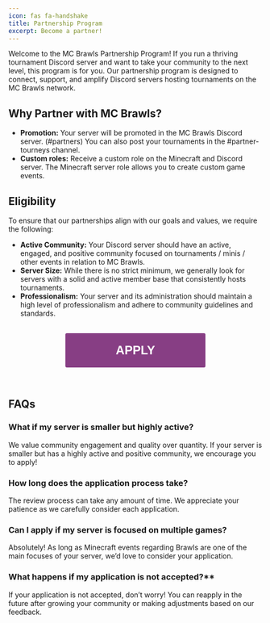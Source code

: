 ```yaml
---
icon: fas fa-handshake
title: Partnership Program
excerpt: Become a partner!
---
```


Welcome to the MC Brawls Partnership Program! If you run a thriving tournament Discord server and want to take your community to the next level, this program is for you. Our partnership program is designed to connect, support, and amplify Discord servers hosting tournaments on the MC Brawls network.

## Why Partner with MC Brawls?

- **Promotion:** Your server will be promoted in the MC Brawls Discord server. (#partners) You can also post your tournaments in the #partner-tourneys channel.
- **Custom roles:** Receive a custom role on the Minecraft and Discord server. The Minecraft server role allows you to create custom game events.

## Eligibility

To ensure that our partnerships align with our goals and values, we require the following:

- **Active Community:** Your Discord server should have an active, engaged, and positive community focused on tournaments / minis / other events in relation to MC Brawls.
- **Server Size:** While there is no strict minimum, we generally look for servers with a solid and active member base that consistently hosts tournaments.
- **Professionalism:** Your server and its administration should maintain a high level of professionalism and adhere to community guidelines and standards.

<br>

<center>
    <form action="https://forms.gle/xb7SHMpazyvHf3ru7">
        <input type="submit" style="background-color: #873e84; color: #ffffff; border-radius: 3px; border-style: none; font-weight: bold; font-size: x-large; padding: 20px 100px 20px 100px;" value="APPLY" />
    </form>
</center>

<br>

## FAQs

### What if my server is smaller but highly active?

We value community engagement and quality over quantity. If your server is smaller but has a highly active and positive community, we encourage you to apply!

### How long does the application process take?
The review process can take any amount of time. We appreciate your patience as we carefully consider each application.

### Can I apply if my server is focused on multiple games?
Absolutely! As long as Minecraft events regarding Brawls are one of the main focuses of your server, we’d love to consider your application.

### What happens if my application is not accepted?**
If your application is not accepted, don’t worry! You can reapply in the future after growing your community or making adjustments based on our feedback.

